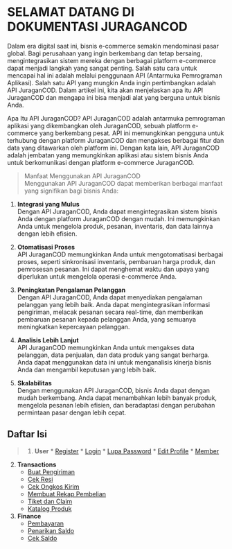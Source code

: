 # SELAMAT DATANG DI DOKUMENTASI JURAGANCOD
Dalam era digital saat ini, bisnis e-commerce semakin mendominasi pasar global. Bagi perusahaan yang ingin berkembang dan tetap bersaing, mengintegrasikan sistem mereka dengan berbagai platform e-commerce dapat menjadi langkah yang sangat penting. Salah satu cara untuk mencapai hal ini adalah melalui penggunaan API (Antarmuka Pemrograman Aplikasi). Salah satu API yang mungkin Anda ingin pertimbangkan adalah API JuraganCOD. Dalam artikel ini, kita akan menjelaskan apa itu API JuraganCOD dan mengapa ini bisa menjadi alat yang berguna untuk bisnis Anda.

Apa Itu API JuraganCOD?
API JuraganCOD adalah antarmuka pemrograman aplikasi yang dikembangkan oleh JuraganCOD, sebuah platform e-commerce yang berkembang pesat. API ini memungkinkan pengguna untuk terhubung dengan platform JuraganCOD dan mengakses berbagai fitur dan data yang ditawarkan oleh platform ini. Dengan kata lain, API JuraganCOD adalah jembatan yang memungkinkan aplikasi atau sistem bisnis Anda untuk berkomunikasi dengan platform e-commerce JuraganCOD.

>Manfaat Menggunakan API JuraganCOD  
Menggunakan API JuraganCOD dapat memberikan berbagai manfaat yang signifikan bagi bisnis Anda:

1. **Integrasi yang Mulus**  
Dengan API JuraganCOD, Anda dapat mengintegrasikan sistem bisnis Anda dengan platform JuraganCOD dengan mudah. Ini memungkinkan Anda untuk mengelola produk, pesanan, inventaris, dan data lainnya dengan lebih efisien.

2. **Otomatisasi Proses**  
API JuraganCOD memungkinkan Anda untuk mengotomatisasi berbagai proses, seperti sinkronisasi inventaris, pembaruan harga produk, dan pemrosesan pesanan. Ini dapat menghemat waktu dan upaya yang diperlukan untuk mengelola operasi e-commerce Anda.

3. **Peningkatan Pengalaman Pelanggan**  
Dengan API JuraganCOD, Anda dapat menyediakan pengalaman pelanggan yang lebih baik. Anda dapat mengintegrasikan informasi pengiriman, melacak pesanan secara real-time, dan memberikan pembaruan pesanan kepada pelanggan Anda, yang semuanya meningkatkan kepercayaan pelanggan.

4. **Analisis Lebih Lanjut**  
API JuraganCOD memungkinkan Anda untuk mengakses data pelanggan, data penjualan, dan data produk yang sangat berharga. Anda dapat menggunakan data ini untuk menganalisis kinerja bisnis Anda dan mengambil keputusan yang lebih baik.

5. **Skalabilitas**  
Dengan menggunakan API JuraganCOD, bisnis Anda dapat dengan mudah berkembang. Anda dapat menambahkan lebih banyak produk, mengelola pesanan lebih efisien, dan beradaptasi dengan perubahan permintaan pasar dengan lebih cepat.

## Daftar Isi
>1. **User**
    * <a href="#/sidebar/register">Register</a>
    * <a href="#/sidebar/login">Login</a>
    * <a href="#/">Lupa Password</a>
    * <a href="#/">Edit Profile</a>
    * <a href="#/">Member</a>
2. **Transactions**
    * <a href="#/">Buat Pengiriman</a>
    * <a href="#/">Cek Resi</a>
    * <a href="#/sidebar/cekongkir">Cek Ongkos Kirim</a>
    * <a href="#/">Membuat Rekap Pembelian</a>
    * <a href="#/">Tiket dan Claim</a>
    * <a href="#/">Katalog Produk</a>
3. **Finance**
    * <a href="#/">Pembayaran</a>
    * <a href="#/">Penarikan Saldo</a>
    * <a href="#/">Cek Saldo</a>
